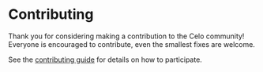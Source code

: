 # Contributing

Thank you for considering making a contribution to the Celo community!
Everyone is encouraged to contribute, even the smallest fixes are welcome.

See the [contributing guide](https://docs.celo.org/community/contributing) for details on how to participate.
